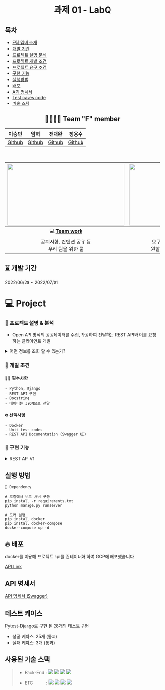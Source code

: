 

<div align="center">

  # 과제 01 - LabQ

</div>


## 목차
- [F팀 멤버 소개](#-team-f-member)  
- [개발 기간](#--개발-기간--)  
- [프로젝트 설명 분석](#-프로젝트-설명--분석)
- [프로젝트 개발 조건](#-개발-조건)  
- [프로젝트 요구 조건](#-요구-조건)    
- [구현 기능](#구현-기능)  
- [실행방법](#-실행방법)
- [배포](#-배포)
- [API 명세서](#api-명세서)  
- [Test cases code](#테스트-케이스)  
- [기술 스택](#사용된-기술-스택)  

<div align="center">  


## 👨‍👨‍👦‍👦 Team "F" member  

|이승민|임혁|전재완|정용수|
|:------:|:------:|:------:|:------:|
|[Github](https://github.com/SMin1620) | [Github](https://github.com/Cat-Nile) | [Github](https://github.com/iamjaewhan) | [Github](https://github.com/blueknarr) |

  <br>



| <img height="200" width="380" src="https://retaintechnologies.com/wp-content/uploads/2020/04/Project-Management-Mantenimiento-1.jpg"> | <img height="200" width="330" src="https://encrypted-tbn0.gstatic.com/images?q=tbn:ANd9GcTGElLjafMUhHglmqwh9lRh_sVzOCQyBiPNfQ&usqp=CAU"> |
| :----------------------------------------------------------: | :----------------------------------------------------------: |
| 💻 [**Team work**](https://www.notion.so/c7edd2a8004a4fc894f04b939db39861) | 📒 [**Project page**](https://www.notion.so/Team-F-3f553f413ee14b389da0641d8bb4d99e) |
|        공지사항, 컨벤션 공유 등<br> 우리 팀을 위한 룰        | 요구사항 분석, 정보 공유 및<br> 원할한 프로젝트를 위해 사용  |

  </div> 

  <h2> ⌛ 개발 기간  </h2> 
  2022/06/29  ~ 2022/07/01 

  </div> 


# 💻 Project
  ### 💭 프로젝트 설명 & 분석
  - Open API 방식의 공공데이터를 수집, 가공하여 전달하는 REST API와 이를 요청하는 클라이언트 개발

<details>
  <summary>어떤 정보를 조회 할 수 있는가?</summary>
<div markdown="1">
- 서울시 하수관로 수위 현황
  
  - 요청 인자
    
    - TYPE : 요청하는 데이터의 타입으로, JSON 타입 데이터를 요청한다.
    - START_INDEX / END_INDEX : 데이터 행의 시작과 끝 번호이다.
    - GUBN : 조회하고자 하는 지역명 코드이다.
- 서울시 강우량 정보
  
  - 요청인자
  
    - TYPE : 요청하는 데이터의 타입으로, JSON 타입 데이터를 요청한다.
    - START_INDEX / END_INDEX : 데이터 행의 시작과 끝 번호이다.
    - GU_NAME : 조회하고자 하는 지역명이다.

</div>
</details>


  ### 🚥 개발 조건 

  #### 🙆‍♂️ 필수사항  
    - Python, Django  
    - REST API 구현
    - Docstring
    - 데이터는 JSON으로 전달
  #### 🔥 선택사항
    - Docker  
    - Unit test codes  
    - REST API Documentation (Swagger UI)  



### 💫 구현 기능

<details>
  <summary>REST API V1</summary>
<div markdown="1">

  - 필수  

    - 구분 코드(GUBN)로 하수관로 함께 서울시 하수관로 수위 현황과 강우량 정보를 결합하여 데이터를 JSON으로 보낸다.

- 서버


    - 구분 코드(GUBN)에 맞는 서울시 하수관로 수위 현황 및 강우량 정보를 결합하여 client에게 필터링한 데이터를 JSON 형식으로 반환한다.
    
    - ```text
        #request URI : /api/rainfall-drain/?gubn=1
        #response 
        { 
        'REQUEST_TIME': '2022-06-30 11:53:02.0',  (datetime.datetime.now())
        'GUBN':1
        'GU_NAME': '종로구',
        'RAINFALL_DATA': {
            'DATA_NUM' : 2,
        	'ROW' :[
        			{'GU_CODE': 110.0,
        			 'RAINFALL10': '0',
        			 'RAINGAUGE_CODE': 1002.0,
        			 'RAINGAUGE_NAME': '부암동',
        			 'RECEIVE_TIME': '2022-06-30 11:49'},
                      ...
        			]
             },
         'DRAINPIPE_DATA': {
                'DATA_NUM' :4,
        		'ROW' :[
        				{'GUBN': '01',
        				'IDN': '01-0001',
        				'MEA_WAL': 0.63,
        				'MEA_YMD': '2022-06-30 11:53:02.0',
        				'SIG_STA': '통신양호'},
        				...
        				]
        		}
        }
        ```


​        

- 클라이언트


    - 구분 코드(GUBN)와 함께 API를 호출한다.
    - request method : GET
    - URL : domain/api/rainfall-drain
    - Query String(key = value)
        - gubn=int : 조회할 구의 구분 코드를 입력한다. 입력 값은 정수로 유효 값은 1부터 25이다.

</div>
</details>

## 실행 방법

```
📌 Dependency

# 로컬에서 바로 서버 구동
pip install -r requirements.txt
python manage.py runserver

# 도커 실행
pip install docker
pip install docker-compose
docker-compose up -d
```



## 🔥 배포

docker를 이용해 프로젝트 api를 컨테이너화 하여 GCP에 배포했습니다  

[API Link](http://34.64.83.224:8000/api/rainfall-drop/?gubn=1)



## API 명세서  

[API 명세서 (Swagger)](http://34.64.83.224:8000/swagger/)



## 테스트 케이스

Pytest-Django로 구현 된 28개의 테스트 구현

- 성공 케이스: 25개 (통과)
- 실패 케이스: 3개 (통과)



## 사용된 기술 스택

> - Back-End :  <img src="https://img.shields.io/badge/Python 3.10-3776AB?style=flat&logo=Python&logoColor=white"/>&nbsp;<img src="https://img.shields.io/badge/Django 4.0.4-092E20?style=flat&logo=Django&logoColor=white"/>&nbsp;<img src="https://img.shields.io/badge/Django-DRF 3.13.1-009287?style=flat&logo=Django&logoColor=white"/>&nbsp;<img src="https://img.shields.io/badge/Docker 20.10.14-2496ED?style=flat&logo=docker&logoColor=white"/>
>
> - ETC　　　:  <img src="https://img.shields.io/badge/Git-F05032?style=flat-badge&logo=Git&logoColor=white"/>&nbsp;<img src="https://img.shields.io/badge/Github-181717?style=flat-badge&logo=Github&logoColor=white"/>&nbsp;<img src="https://img.shields.io/badge/Swagger-FF6C37?style=flat-badge&logo=Swagger&logoColor=white"/>&nbsp;<img src="https://img.shields.io/badge/GoogleCloud-%234285F4.svg?style=for-the-badge&logo=google-cloud&logoColor=white"/>

